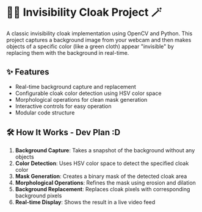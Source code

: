# 🧙‍♂️ Invisibility Cloak Project 🪄

A classic invisibility cloak implementation using OpenCV and Python. This project captures a background image from your webcam and then makes objects of a specific color (like a green cloth) appear "invisible" by replacing them with the background in real-time.

## ✨ Features

- Real-time background capture and replacement
- Configurable cloak color detection using HSV color space
- Morphological operations for clean mask generation
- Interactive controls for easy operation
- Modular code structure

## 🛠️ How It Works - Dev Plan :D

1. **Background Capture**: Takes a snapshot of the background without any objects
2. **Color Detection**: Uses HSV color space to detect the specified cloak color
3. **Mask Generation**: Creates a binary mask of the detected cloak area
4. **Morphological Operations**: Refines the mask using erosion and dilation
5. **Background Replacement**: Replaces cloak pixels with corresponding background pixels
6. **Real-time Display**: Shows the result in a live video feed
